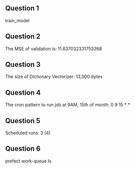 ## Question 1
train_model

## Question 2
The MSE of validation is: 11.637032331753268

## Question 3
The size of Dictionary Vectorizer: 13,000 bytes

## Question 4
The cron pattern to run job at 9AM, 15th of month: 0 9 15 * *

## Question 5
Scheduled runs: 3 (4)

## Question 6
prefect work-queue ls